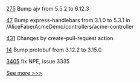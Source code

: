 
[275](https://github.com/hyperledger/blockchain-explorer/pull/275) Bump ajv from 5.5.2 to 6.12.3

[47](https://github.com/hyperledger/aries-acapy-controllers/pull/47) Bump express-handlebars from 3.1.0 to 5.3.1 in /AliceFaberAcmeDemo/controllers/acme-controller

[431](https://github.com/hyperledger/aries-agent-test-harness/pull/431) Changes by create-pull-request action

[14](https://github.com/hyperledger/iroha-state-migration-tool/pull/14) Bump protobuf from 3.12.2 to 3.15.0

[3405](https://github.com/hyperledger/besu/pull/3405) fix NPE, issue 3335


[See more >>>](https://start-here.hyperledger.org/pull-requests)
